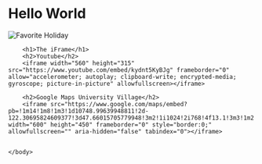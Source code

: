<!DOCTYPE html>
<html lang="eng">
    <head>
        <title>Hello World</title>
    </head>
    <body>
        <h1>Hello World</h1>
        <img src="https://d27k8xmh3cuzik.cloudfront.net/wp-content/uploads/2016/12/acj-1111-christmas-in-europe-og.jpg"
        title="Favorite Holiday" style="widows: 500px">


        <h1>The iFrame</h1>
        <h2>Youtube</h2>
        <iframe width="560" height="315" src="https://www.youtube.com/embed/kydnt5KyBJg" frameborder="0" allow="accelerometer; autoplay; clipboard-write; encrypted-media; gyroscope; picture-in-picture" allowfullscreen></iframe>

        <h2>Google Maps University Village</h2>
        <iframe src="https://www.google.com/maps/embed?pb=!1m14!1m8!1m3!1d10748.99639948811!2d-122.30695824609377!3d47.66015705779948!3m2!1i1024!2i768!4f13.1!3m3!1m2!1s0x0%3A0x3a16e12ca1804dec!2sUniversity%20Village!5e0!3m2!1sen!2sus!4v1602218114487!5m2!1sen!2sus" width="600" height="450" frameborder="0" style="border:0;" allowfullscreen="" aria-hidden="false" tabindex="0"></iframe>

        
    </body>
</html>

